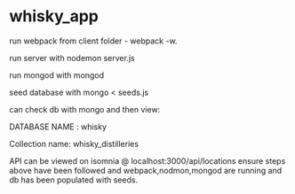 # whisky_app

run webpack from client folder - webpack -w.

run server with nodemon server.js

run mongod with mongod

seed database with mongo < seeds.js

can check db with mongo and then view:

DATABASE NAME : whisky

Collection name: whisky_distilleries


API can be viewed on isomnia @ localhost:3000/api/locations ensure steps above have been followed and webpack,nodmon,mongod are running and db has been populated with seeds.
